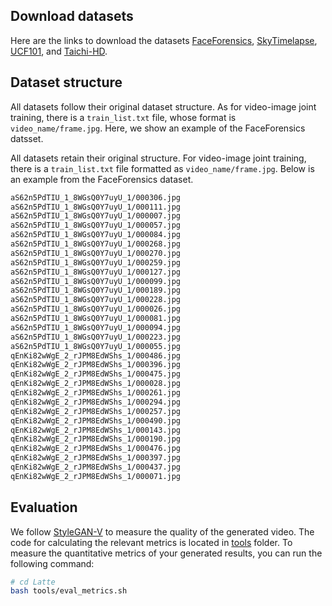 ## Download datasets

Here are the links to download the datasets [FaceForensics](https://huggingface.co/datasets/maxin-cn/FaceForensics), [SkyTimelapse](https://huggingface.co/datasets/maxin-cn/SkyTimelapse/tree/main), [UCF101](https://www.crcv.ucf.edu/data/UCF101/UCF101.rar), and [Taichi-HD](https://huggingface.co/datasets/maxin-cn/Taichi-HD).


## Dataset structure

All datasets follow their original dataset structure. As for video-image joint training, there is a `train_list.txt` file, whose format is `video_name/frame.jpg`. Here, we show an example of the FaceForensics datsset.

All datasets retain their original structure. For video-image joint training, there is a `train_list.txt` file formatted as `video_name/frame.jpg`. Below is an example from the FaceForensics dataset.

```bash
aS62n5PdTIU_1_8WGsQ0Y7uyU_1/000306.jpg
aS62n5PdTIU_1_8WGsQ0Y7uyU_1/000111.jpg
aS62n5PdTIU_1_8WGsQ0Y7uyU_1/000007.jpg
aS62n5PdTIU_1_8WGsQ0Y7uyU_1/000057.jpg
aS62n5PdTIU_1_8WGsQ0Y7uyU_1/000084.jpg
aS62n5PdTIU_1_8WGsQ0Y7uyU_1/000268.jpg
aS62n5PdTIU_1_8WGsQ0Y7uyU_1/000270.jpg
aS62n5PdTIU_1_8WGsQ0Y7uyU_1/000259.jpg
aS62n5PdTIU_1_8WGsQ0Y7uyU_1/000127.jpg
aS62n5PdTIU_1_8WGsQ0Y7uyU_1/000099.jpg
aS62n5PdTIU_1_8WGsQ0Y7uyU_1/000189.jpg
aS62n5PdTIU_1_8WGsQ0Y7uyU_1/000228.jpg
aS62n5PdTIU_1_8WGsQ0Y7uyU_1/000026.jpg
aS62n5PdTIU_1_8WGsQ0Y7uyU_1/000081.jpg
aS62n5PdTIU_1_8WGsQ0Y7uyU_1/000094.jpg
aS62n5PdTIU_1_8WGsQ0Y7uyU_1/000223.jpg
aS62n5PdTIU_1_8WGsQ0Y7uyU_1/000055.jpg
qEnKi82wWgE_2_rJPM8EdWShs_1/000486.jpg
qEnKi82wWgE_2_rJPM8EdWShs_1/000396.jpg
qEnKi82wWgE_2_rJPM8EdWShs_1/000475.jpg
qEnKi82wWgE_2_rJPM8EdWShs_1/000028.jpg
qEnKi82wWgE_2_rJPM8EdWShs_1/000261.jpg
qEnKi82wWgE_2_rJPM8EdWShs_1/000294.jpg
qEnKi82wWgE_2_rJPM8EdWShs_1/000257.jpg
qEnKi82wWgE_2_rJPM8EdWShs_1/000490.jpg
qEnKi82wWgE_2_rJPM8EdWShs_1/000143.jpg
qEnKi82wWgE_2_rJPM8EdWShs_1/000190.jpg
qEnKi82wWgE_2_rJPM8EdWShs_1/000476.jpg
qEnKi82wWgE_2_rJPM8EdWShs_1/000397.jpg
qEnKi82wWgE_2_rJPM8EdWShs_1/000437.jpg
qEnKi82wWgE_2_rJPM8EdWShs_1/000071.jpg
```

## Evaluation

We follow [StyleGAN-V](https://github.com/universome/stylegan-v) to measure the quality of the generated video. The code for calculating the relevant metrics is located in [tools](../tools/) folder. To measure the quantitative metrics of your generated results, you can run the following command:

```bash
# cd Latte
bash tools/eval_metrics.sh
```